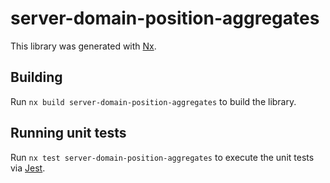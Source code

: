 # server-domain-position-aggregates

This library was generated with [Nx](https://nx.dev).

## Building

Run `nx build server-domain-position-aggregates` to build the library.

## Running unit tests

Run `nx test server-domain-position-aggregates` to execute the unit tests via [Jest](https://jestjs.io).

